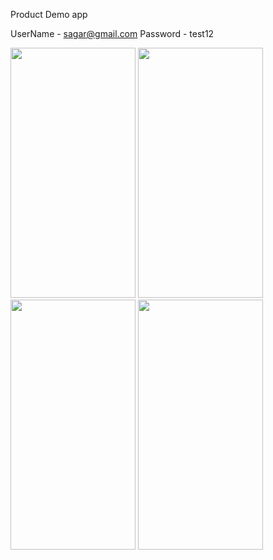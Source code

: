 Product Demo app

UserName - sagar@gmail.com
Password - test12

<img src="https://github.com/user-attachments/assets/aae7cae9-1ba1-426f-9ac9-41e9b5468598" width="200" height="400" />
<img src="https://github.com/user-attachments/assets/64e1c931-06bd-45a2-840f-4f4ccf5f29e6" width="200" height="400" />
<img src="https://github.com/user-attachments/assets/43e3cdaf-ce5b-4d33-8102-42b6039437ff" width="200" height="400" />
<img src="https://github.com/user-attachments/assets/19769dd6-ae2d-4119-a917-b1ec94980de1" width="200" height="400" />






